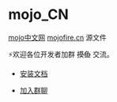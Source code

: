 # mojo_CN


[mojo中文网](https://mojofire.cn) [mojofire.cn](https://mojofire.cn) 源文件


⚡欢迎各位开发者加群 ~~摸鱼~~ 交流。


- [安装文档](./docs/install.md)

- [加入群聊](https://www.mojofire.cn/docs/chat.html)
